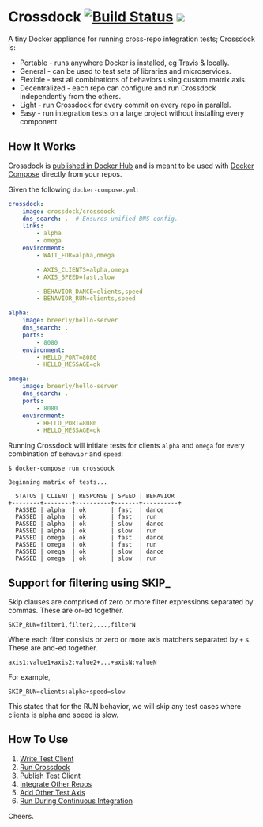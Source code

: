 # Crossdock [![Build Status](https://travis-ci.org/crossdock/crossdock.svg)](https://travis-ci.org/crossdock/crossdock) [![](https://badge.imagelayers.io/crossdock/crossdock:latest.svg)](https://imagelayers.io/?images=crossdock/crossdock:latest 'Get your own badge on imagelayers.io')

A tiny Docker appliance for running cross-repo integration tests; Crossdock is:

* Portable - runs anywhere Docker is installed, eg Travis & locally.
* General - can be used to test sets of libraries and microservices.
* Flexible - test all combinations of behaviors using custom matrix axis.
* Decentralized - each repo can configure and run Crossdock independently from the others.
* Light - run Crossdock for every commit on every repo in parallel.
* Easy - run integration tests on a large project without installing every component.

## How It Works

Crossdock is [published in Docker Hub](https://hub.docker.com/r/crossdock/crossdock/) and is
meant to be used with [Docker Compose](https://docs.docker.com/compose/) directly from your repos.

Given the following `docker-compose.yml`:

```yml
crossdock:
    image: crossdock/crossdock
    dns_search: .  # Ensures unified DNS config.
    links:
        - alpha
        - omega
    environment:
        - WAIT_FOR=alpha,omega

        - AXIS_CLIENTS=alpha,omega
        - AXIS_SPEED=fast,slow

        - BEHAVIOR_DANCE=clients,speed
        - BENAVIOR_RUN=clients,speed

alpha:
    image: breerly/hello-server
    dns_search: .
    ports:
        - 8080
    environment:
        - HELLO_PORT=8080
        - HELLO_MESSAGE=ok

omega:
    image: breerly/hello-server
    dns_search: .
    ports:
        - 8080
    environment:
        - HELLO_PORT=8080
        - HELLO_MESSAGE=ok
```

Running Crossdock will initiate tests for clients `alpha` and `omega` for
every combination of `behavior` and `speed`:

```
$ docker-compose run crossdock

Beginning matrix of tests...

  STATUS | CLIENT | RESPONSE | SPEED | BEHAVIOR
+--------+--------+----------+-------+----------+
  PASSED | alpha  | ok       | fast  | dance
  PASSED | alpha  | ok       | fast  | run
  PASSED | alpha  | ok       | slow  | dance
  PASSED | alpha  | ok       | slow  | run
  PASSED | omega  | ok       | fast  | dance
  PASSED | omega  | ok       | fast  | run
  PASSED | omega  | ok       | slow  | dance
  PASSED | omega  | ok       | slow  | run
```

## Support for filtering using SKIP_

Skip clauses are comprised of zero or more filter expressions separated by commas. These are or-ed together.
```
SKIP_RUN=filter1,filter2,...,filterN
```
Where each filter consists or zero or more axis matchers separated by ` + ` s. These are and-ed together.
```
axis1:value1+axis2:value2+...+axisN:valueN
```
For example,
```
SKIP_RUN=clients:alpha+speed=slow
```
This states that for the RUN behavior, we will skip any test cases where clients is alpha and speed is slow.

## How To Use

1. [Write Test Client](docs/write-test-client.md)
2. [Run Crossdock](docs/run-crossdock.md)
3. [Publish Test Client](docs/publish-test-client.md)
4. [Integrate Other Repos](docs/integrate-other-repos.md)
5. [Add Other Test Axis](docs/add-other-axis.md)
6. [Run During Continuous Integration](docs/add-to-ci.md)

Cheers.
